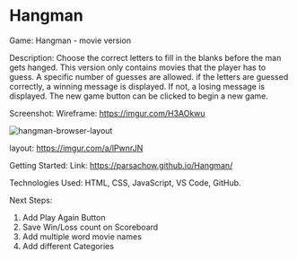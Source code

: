 # Hangman

Game: Hangman - movie version

Description: 
Choose the correct letters to fill in the blanks before the man gets hanged. This version only contains movies that the player has to guess.
A specific number of guesses are allowed. 
if the letters are guessed correctly, a winning message is displayed. If not, a losing message is displayed. 
The new game button can be clicked to begin a new game. 


Screenshot: 
Wireframe:
https://imgur.com/H3AOkwu

![hangman-browser-layout](https://github.com/parsachow/Hangman/assets/135050392/4b1fec87-f5a6-45ac-94d1-e71d1583ddbf)

layout: 
https://imgur.com/a/lPwnrJN


Getting Started: 
Link: https://parsachow.github.io/Hangman/


Technologies Used: 
HTML, CSS, JavaScript, VS Code, GitHub.


Next Steps: 
1. Add Play Again Button 
2. Save Win/Loss count on Scoreboard
3. Add multiple word movie names
4. Add different Categories
